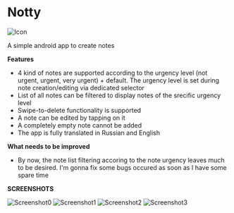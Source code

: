 # Notty
![Icon](https://raw.github.com/AlexPopov487/notesKotlin/master/app/src/main/res/mipmap-xxxhdpi/ic_launcher_round.png)


A simple android app to create notes

**Features**
* 4 kind of notes are supported according to the urgency level (not urgent, urgent, very urgent) + default. The urgency level is 
set during note creation/editing via dedicated selector
* List of all notes can be filtered to display notes of the srecific urgency level
* Swipe-to-delete functionality is supported
* A note can be edited by tapping on it
* A completely empty note cannot be added
* The app is fully translated in Russian and English

**What needs to be improved**
* By now, the note list filtering accoring to the note urgency leaves much to be desired. I'm gonna fix some bugs occured as soon as I have some spare time

**SCREENSHOTS** 

![Screenshot0](https://raw.github.com/AlexPopov487/notesKotlin/master/screenshots/0.png)
![Screenshot1](https://raw.github.com/AlexPopov487/notesKotlin/master/screenshots/1.png)
![Screenshot2](https://raw.github.com/AlexPopov487/notesKotlin/master/screenshots/2.png)
![Screenshot3](https://raw.github.com/AlexPopov487/notesKotlin/master/screenshots/3.png)
